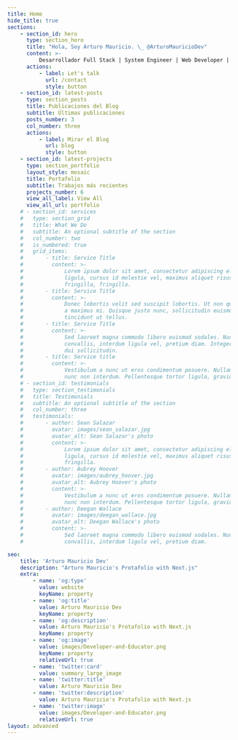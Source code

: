```yaml
---
title: Home
hide_title: true
sections:
    - section_id: hero
      type: section_hero
      title: "Hola, Soy Arturo Mauricio. \_ @ArturoMauricioDev"
      content: >-
          Desarrollador Full Stack | System Engineer | Web Developer | JavaScript | React.Js | Node | Express | PostgreSQL | Next.Js | Backend | Frontend | HTML/CSS | Linux System Administrator | Educator | +1000 Personas Formadas
      actions:
          - label: Let's talk
            url: /contact
            style: button
    - section_id: latest-posts
      type: section_posts
      title: Publicaciones del Blog
      subtitle: Últimas publicaciones
      posts_number: 3
      col_number: three
      actions:
          - label: Mirar el Blog
            url: blog
            style: button
    - section_id: latest-projects
      type: section_portfolio
      layout_style: mosaic
      title: Portafolio
      subtitle: Trabajos más recientes
      projects_number: 6
      view_all_label: View All
      view_all_url: portfolio
    # - section_id: services
    #   type: section_grid
    #   title: What We Do
    #   subtitle: An optional subtitle of the section
    #   col_number: two
    #   is_numbered: true
    #   grid_items:
    #       - title: Service Title
    #         content: >-
    #             Lorem ipsum dolor sit amet, consectetur adipiscing elit. Donec nisl
    #             ligula, cursus id molestie vel, maximus aliquet risus. Vivamus in nibh
    #             fringilla, fringilla.
    #       - title: Service Title
    #         content: >-
    #             Donec lobortis velit sed suscipit lobortis. Ut non quam metus. Nullam
    #             a maximus mi. Quisque justo nunc, sollicitudin euismod euismod at,
    #             tincidunt ut tellus.
    #       - title: Service Title
    #         content: >-
    #             Sed laoreet magna commodo libero euismod sodales. Nunc ac libero
    #             convallis, interdum ligula vel, pretium diam. Integer commodo sem at
    #             dui sollicitudin.
    #       - title: Service title
    #         content: >-
    #             Vestibulum a nunc ut eros condimentum posuere. Nullam dapibus quis
    #             nunc non interdum. Pellentesque tortor ligula, gravida ac commodo eu.
    # - section_id: testimonials
    #   type: section_testimonials
    #   title: Testimonials
    #   subtitle: An optional subtitle of the section
    #   col_number: three
    #   testimonials:
    #       - author: Sean Salazar
    #         avatar: images/sean_salazar.jpg
    #         avatar_alt: Sean Salazar's photo
    #         content: >-
    #             Lorem ipsum dolor sit amet, consectetur adipiscing elit. Donec nisl
    #             ligula, cursus id molestie vel, maximus aliquet risus. Vivamus in nibh
    #             fringilla.
    #       - author: Aubrey Hoover
    #         avatar: images/aubrey_hoover.jpg
    #         avatar_alt: Aubrey Hoover's photo
    #         content: >-
    #             Vestibulum a nunc ut eros condimentum posuere. Nullam dapibus quis
    #             nunc non interdum. Pellentesque tortor ligula, gravida ac commodo eu.
    #       - author: Deegan Wallace
    #         avatar: images/deegan_wallace.jpg
    #         avatar_alt: Deegan Wallace's photo
    #         content: >-
    #             Sed laoreet magna commodo libero euismod sodales. Nunc ac libero
    #             convallis, interdum ligula vel, pretium diam.

seo:
    title: 'Arturo Mauricio Dev'
    description: "Arturo Mauricio's Protafolio with Next.js"
    extra:
        - name: 'og:type'
          value: website
          keyName: property
        - name: 'og:title'
          value: Arturo Mauricio Dev
          keyName: property
        - name: 'og:description'
          value: Arturo Mauricio's Protafolio with Next.js
          keyName: property
        - name: 'og:image'
          value: images/Developer-and-Educator.png
          keyName: property
          relativeUrl: true
        - name: 'twitter:card'
          value: summary_large_image
        - name: 'twitter:title'
          value: Arturo Mauricio Dev
        - name: 'twitter:description'
          value: Arturo Mauricio's Protafolio with Next.js
        - name: 'twitter:image'
          value: images/Developer-and-Educator.png
          relativeUrl: true
layout: advanced
---
```

